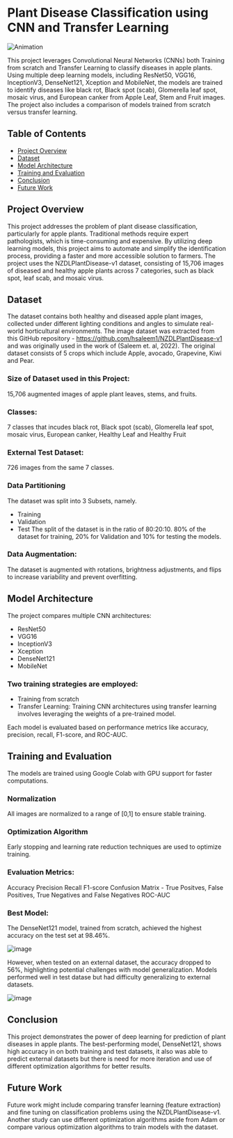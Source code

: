 # Plant Disease Classification using CNN and Transfer Learning

![Animation](https://github.com/user-attachments/assets/b9981d41-2844-4ddb-8944-92edbfe05c3e)




This project leverages Convolutional Neural Networks (CNNs) both Training from scratch and Transfer Learning to classify diseases in apple plants. Using multiple deep learning models, including ResNet50, VGG16, InceptionV3, DenseNet121, Xception and MobileNet, the models are trained to identify diseases like black rot, Black spot (scab), Glomerella leaf spot,  mosaic virus, and European canker from Apple Leaf, Stem and Fruit images. The project also includes a comparison of models trained from scratch versus transfer learning.

## Table of Contents

- [Project Overview](#project-overview)
- [Dataset](#dataset)
- [Model Architecture](#model-architecture)
- [Training and Evaluation](#training-and-evaluation)
- [Conclusion](#conclusion)
- [Future Work](#future-work)


## Project Overview
This project addresses the problem of plant disease classification, particularly for apple plants. Traditional methods require expert pathologists, which is time-consuming and expensive. By utilizing deep learning models, this project aims to automate and simplify the identification process, providing a faster and more accessible solution to farmers.
The project uses the NZDLPlantDisease-v1 dataset, consisting of 15,706 images of diseased and healthy apple plants across 7 categories, such as black spot, leaf scab, and mosaic virus.

## Dataset
The dataset contains both healthy and diseased apple plant images, collected under different lighting conditions and angles to simulate real-world horticultural environments.
The image dataset was extracted from this GitHub repository - https://github.com/hsaleem1/NZDLPlantDisease-v1 and was originally used in the work of (Saleem et. al, 2022). The original dataset consists of 5 crops which include Apple, avocado, Grapevine, Kiwi and Pear.

### Size of Dataset used in this Project: 
15,706 augmented images of apple plant leaves, stems, and fruits.
### Classes: 
7 classes that incudes black rot, Black spot (scab), Glomerella leaf spot,  mosaic virus, European canker, Healthy Leaf and Healthy Fruit

### External Test Dataset: 
726 images from the same 7 classes.


### Data Partitioning  
The dataset was split into 3 Subsets, namely. 
- Training
- Validation
- Test
The split of the dataset is in the ratio of 80:20:10. 80% of the dataset for training, 20% for Validation and 10% for testing the models.

### Data Augmentation: 
The dataset is augmented with rotations, brightness adjustments, and flips to increase variability and prevent overfitting.

## Model Architecture
The project compares multiple CNN architectures:
- ResNet50
- VGG16
- InceptionV3
- Xception
- DenseNet121
- MobileNet

### Two training strategies are employed:
-  Training from scratch
-  Transfer Learning: Training CNN architectures using transfer learning involves leveraging the weights of a pre-trained model.

Each model is evaluated based on performance metrics like accuracy, precision, recall, F1-score, and ROC-AUC.

## Training and Evaluation
The models are trained using Google Colab with GPU support for faster computations. 

### Normalization
All images are normalized to a range of [0,1] to ensure stable training.

### Optimization Algorithm 
Early stopping and learning rate reduction techniques are used to optimize training.

### Evaluation Metrics:
Accuracy
Precision
Recall
F1-score
Confusion Matrix - True Positves, False Positives, True Negatives and False Negatives
ROC-AUC

### Best Model:
The DenseNet121 model, trained from scratch, achieved the highest accuracy on the test set at 98.46%. 

![image](https://github.com/user-attachments/assets/71797343-aa4d-480b-9c8c-a149bd5931d3)

However, when tested on an external dataset, the accuracy dropped to 56%, highlighting potential challenges with model generalization.
Models performed well in test datase but had difficulty generalizing to external datasets.

![image](https://github.com/user-attachments/assets/2811e82d-7ac5-457f-a46a-4bb5f7dd5bec)


## Conclusion
This project demonstrates the power of deep learning for prediction of plant diseases in apple plants. The best-performing model, DenseNet121, shows high accuracy in on both training and test datasets, it also was able to predict external datasets but there is need for more iteration and use of different optimization algorithms for better results.

## Future Work
Future work might include comparing transfer learning (feature extraction) and fine tuning on classification problems using the NZDLPlantDisease-v1. Another study can use different optimization algorithms aside from Adam or compare various optimization algorithms to train models with the dataset. 

